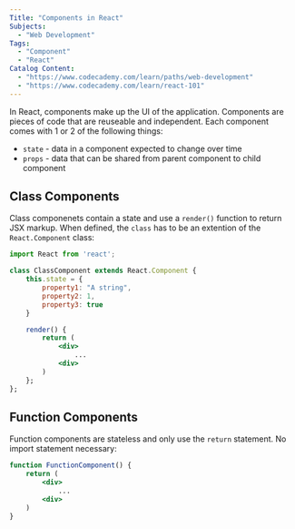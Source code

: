 ```yaml
---
Title: "Components in React"
Subjects:
  - "Web Development"
Tags:
  - "Component"
  - "React"
Catalog Content:
  - "https://www.codecademy.com/learn/paths/web-development"
  - "https://www.codecademy.com/learn/react-101"
---
```


In React, components make up the UI of the application. Components are pieces of code that are reuseable and independent. Each component comes with 1 or 2 of the following things: 

* `state` - data in a component expected to change over time 
* `props` - data that can be shared from parent component to child component

## Class Components

Class componenets contain a state and use a `render()` function to return JSX markup. When defined, the `class` has to be an extention of the `React.Component` class:

```jsx
import React from 'react';

class ClassComponent extends React.Component {
    this.state = {
        property1: "A string",
        property2: 1,
        property3: true
    }

    render() {
        return (
            <div>
                ...
            <div>
        )
    };
};
```

## Function Components

Function components are stateless and only use the `return` statement. No import statement necessary: 

```jsx
function FunctionComponent() {
    return (
        <div>
            ...
        <div>
    ) 
}
```